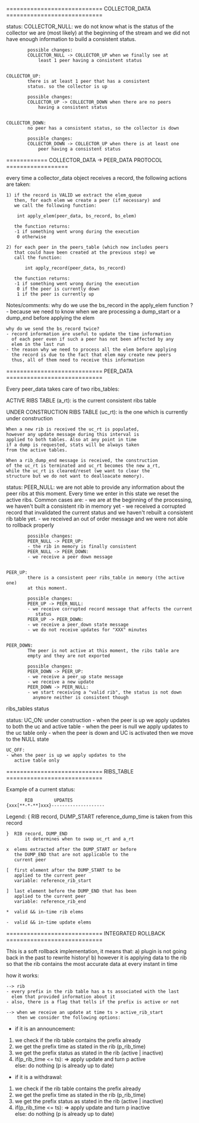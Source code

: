 
============================ COLLECTOR_DATA ============================

status:
	COLLECTOR_NULL:
            we do not know what is the status of the collector
            we are (most likely) at the beginning of the stream
            and we did not have enough information to build a
            consistent status.

            possible changes:
            COLLECTOR_NULL -> COLLECTOR_UP when we finally see at
                least 1 peer having a consistent status


	COLLECTOR_UP:
            there is at least 1 peer that has a consistent
            status. so the collector is up

            possible changes:
            COLLECTOR_UP -> COLLECTOR_DOWN when there are no peers
                having a consistent status


	COLLECTOR_DOWN:
            no peer has a consistent status, so the collector is down

            possible changes:
            COLLECTOR_DOWN -> COLLECTOR_UP when there is at least one
                peer having a consistent status




============ COLLECTOR_DATA -> PEER_DATA PROTOCOL ==================


every time a collector_data object receives a record, the following
actions are taken:

	1) if the record is VALID we extract the elem_queue 
	   then, for each elem we create a peer (if necessary) and 
	   we call the following function:

		int apply_elem(peer_data, bs_record, bs_elem)	

	   the function returns:
	   -1 if something went wrong during the execution
	    0 otherwise

	2) for each peer in the peers_table (which now includes peers
	   that could have been created at the previous step) we
	   call the function:

		   int apply_record(peer_data, bs_record) 

	   the function returns:
	   -1 if something went wrong during the execution
	    0 if the peer is currently down
	    1 if the peer is currently up


Notes/comments:
	why do we use the bs_record in the apply_elem function ?
	- because we need to know when we are processing a dump_start
	  or a dump_end before applying the elem
	
	why do we send the bs_record twice? 
	- record information are useful to update the time information
	  of each peer even if such a peer has not been affected by any
	  elem in the last run
	- the reason why we need to process all the elem before applying
	  the record is due to the fact that elem may create new peers
	  thus, all of them need to receive this information



============================ PEER_DATA ============================

Every peer_data takes care of two ribs_tables:


ACTIVE RIBS TABLE (a_rt):
	is the current consistent ribs table	


UNDER CONSTRUCTION RIBS TABLE (uc_rt):
	is the one which is currently under construction


	When a new rib is received the uc_rt is populated, 
	however any update message during this interval is
	applied to both tables. Also at any point in time
	if a dump is requested, stats will be always taken
	from the active tables.

	When a rib_dump_end message is received, the construction
	of the uc_rt is terminated and uc_rt becomes the new a_rt,
	while the uc_rt is cleared/reset (we want to clear the
	structure but we do not want to dealloacate memory).


status:
	PEER_NULL:
            we are not able to provide any information about the peer
            ribs at this moment. Every time we enter in this state we
            reset the active ribs.
            Common cases are:
            - we are at the beginning of the processing, we haven't
               built a consistent rib in memory yet
            - we received a corrupted record that invalidated the current
              status and we haven't rebuilt a consistent rib table yet.
            - we received an out of order message and we were not
              able to rollback properly

            possible changes:
            PEER_NULL -> PEER_UP:
            - the rib in memory is finally consistent
            PEER_NULL -> PEER_DOWN:
            - we receive a peer down message


	PEER_UP:
            there is a consistent peer ribs_table in memory (the active one)
            at this moment.

            possible changes:
            PEER_UP -> PEER_NULL:
            - we receive corrupted record message that affects the current
               status
            PEER_UP -> PEER_DOWN:
            - we receive a peer_down state message
            - we do not receive updates for "XXX" minutes


	PEER_DOWN:
            The peer is not active at this moment, the ribs table are
            empty and they are not exported

            possible changes:
            PEER_DOWN -> PEER_UP:
            - we receive a peer_up state message
            - we receive a new update
            PEER_DOWN -> PEER_NULL:
            - we start receiving a "valid rib", the status is not down
              anymore neither is consistent though


ribs_tables status

status:
	UC_ON: under construction
	- when the peer is up we apply updates to both the
	   uc and active table
	- when the peer is null we apply updates to the uc
	   table only
	- when the peer is down and UC is activated then we
	   move to the NULL state

	UC_OFF:
	- when the peer is up we apply updates to the
	   active table only


============================ RIBS_TABLE ============================

Example of a current status:

	       RIB        UPDATES
	{xxx[**-*-**]xxx}--------------------

Legend:
        {  RIB record, DUMP_START
	   reference_dump_time is taken from this record

	}  RIB record, DUMP_END
           it determines when to swap uc_rt and a_rt

	x  elems extracted after the DUMP_START or before
	   the DUMP_END that are not applicable to the 
	   current peer

	[  first element after the DUMP_START to be
	   applied to the current peer
	   variable: reference_rib_start

	]  last element before the DUMP_END that has been
	   applied to the current peer
	   variable: reference_rib_end

	*  valid && in-time rib elems

	-  valid && in-time update elems


	


============================ INTEGRATED ROLLBACK ============================

This is a soft rollback implementation, it means that:
a) plugin is not going back in the past to rewrite history!
b) however it is applying data to the rib so that the rib contains
   the most accurate data at every instant in time


how it works:

    --> rib
    - every prefix in the rib table has a ts associated with the last
      elem that provided information about it
    - also, there is a flag that tells if the prefix is active or not

    --> when we receive an update at time ts > active_rib_start
        then we consider the following options:

- if it is an announcement:   
1) we check if the rib table contains the prefix already
2) we get the prefix time as stated in the rib (p_rib_time)
3) we get the prefix status as stated in the rib (active | inactive)
4) if(p_rib_time <= ts): => apply update and turn p active       
   else: do nothing (p is already up to date)

- if it is a withdrawal:   
1) we check if the rib table contains the prefix already
2) we get the prefix time as stated in the rib (p_rib_time)
3) we get the prefix status as stated in the rib (active | inactive)
4) if(p_rib_time <= ts): => apply update and turn p inactive       
   else: do nothing (p is already up to date)





